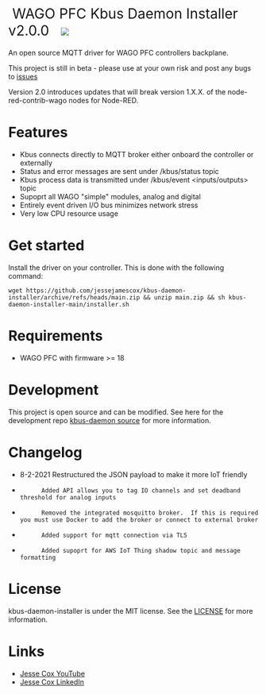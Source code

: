<h1 style="font-weight:normal">
  &nbsp;WAGO PFC Kbus Daemon Installer v2.0.0 &nbsp;
  <a href="kbus-daemon gif"><img src=images/daemon-installer.gif></a>
</h1>

An open source MQTT driver for WAGO PFC controllers backplane.

This project is still in beta - please use at your own risk and post any bugs to [issues](https://github.com/jessejamescox/kbus-daemon-installer/issues)

Version 2.0 introduces updates that will break version 1.X.X.  of the node-red-contrib-wago nodes for Node-RED.
<br>

Features
========
* Kbus connects directly to MQTT broker either onboard the controller or externally
* Status and error messages are sent under <NodeID>/kbus/status topic
* Kbus process data is transmitted under <NodeID>/kbus/event <inputs/outputs> topic
* Supoprt all WAGO "simple" modules, analog and digital
* Entirely event driven I/O bus minimizes network stress
* Very low CPU resource usage

Get started
===========
Install the driver on your controller.  This is done with the following command:

`wget https://github.com/jessejamescox/kbus-daemon-installer/archive/refs/heads/main.zip && unzip main.zip && sh kbus-daemon-installer-main/installer.sh`

Requirements
============
* WAGO PFC with firmware >= 18

Development
=======
This project is open source and can be modified. See here for the development repo [kbus-daemon source](https://github.com/jessejamescox/wago-kbus-daemon) for more information.

Changelog
=======
* 8-2-2021  Restructured the JSON payload to make it more IoT friendly
*           Added API allows you to tag IO channels and set deadband threshold for analog inputs
*           Removed the integrated mosquitto broker.  If this is required you must use Docker to add the broker or connect to external broker
*           Added support for mqtt connection via TLS
*           Added supoprt for AWS IoT Thing shadow topic and message formatting


License
=======
kbus-daemon-installer is under the MIT license. See the [LICENSE](https://github.com/jessejamescox/kbus-daemon-installer/blob/main/LICENSE.md) for more information.

Links
=====
* [Jesse Cox YouTube](https://www.youtube.com/channel/UCXEwdiyGgzVDJD48f7rWOAw)
* [Jesse Cox LinkedIn](https://www.linkedin.com/in/jesse-cox-90535110/)